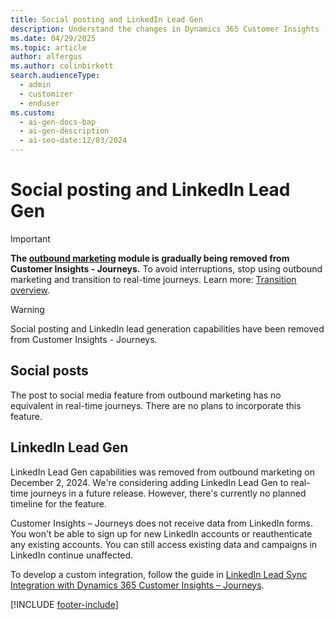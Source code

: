 ```yaml
---
title: Social posting and LinkedIn Lead Gen
description: Understand the changes in Dynamics 365 Customer Insights - Journeys. Learn about the removal of social posting and LinkedIn Lead Gen and how to transition smoothly.
ms.date: 04/29/2025
ms.topic: article
author: alfergus
ms.author: colinbirkett
search.audienceType:
  - admin
  - customizer
  - enduser
ms.custom:
  - ai-gen-docs-bap
  - ai-gen-description
  - ai-seo-date:12/03/2024
---
```


# Social posting and LinkedIn Lead Gen

> [!IMPORTANT]
> **The [outbound marketing](user-guide.md) module is gradually being removed from Customer Insights - Journeys.** To avoid interruptions, stop using outbound marketing and transition to real-time journeys. Learn more: [Transition overview](transition-overview.md).

> [!WARNING]
> Social posting and LinkedIn lead generation capabilities have been removed from Customer Insights - Journeys.

## Social posts

The post to social media feature from outbound marketing has no equivalent in real-time journeys. There are no plans to incorporate this feature.

## LinkedIn Lead Gen

LinkedIn Lead Gen capabilities was removed from outbound marketing on December 2, 2024. We're considering adding LinkedIn Lead Gen to real-time journeys in a future release. However, there's currently no planned timeline for the feature.

Customer Insights – Journeys does not receive data from LinkedIn forms. You won't be able to sign up for new LinkedIn accounts or reauthenticate any existing accounts. You can still access existing data and campaigns in LinkedIn continue unaffected.

To develop a custom integration, follow the guide in [LinkedIn Lead Sync Integration with Dynamics 365 Customer Insights – Journeys](https://community.dynamics.com/blogs/post/?postid=fb6ed89f-67a1-ef11-8a69-7c1e520b1f9b).

[!INCLUDE [footer-include](./includes/footer-banner.md)]
